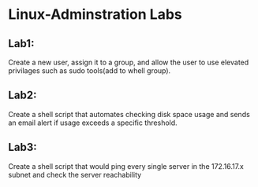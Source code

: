 # Linux-Adminstration Labs
 
## Lab1: 
 Create a new user, assign it to a group, and allow the user to use elevated privilages such as sudo tools(add to whell group).


## Lab2:
 Create a shell script that automates checking disk space usage and sends an email alert if usage exceeds a specific threshold.


## Lab3:
 Create a shell script that would ping every single server in the 172.16.17.x subnet and check the server reachability
